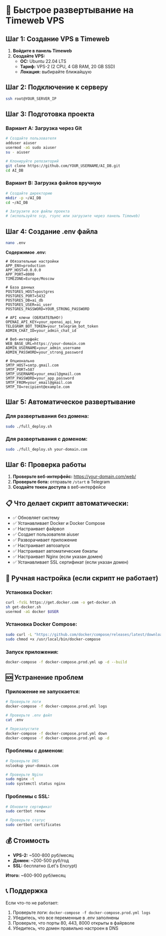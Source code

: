 # 🚀 Быстрое развертывание на Timeweb VPS

## Шаг 1: Создание VPS в Timeweb

1. **Войдите в панель Timeweb**
2. **Создайте VPS:**
   - **ОС:** Ubuntu 22.04 LTS
   - **Тариф:** VPS-2 (2 CPU, 4 GB RAM, 20 GB SSD)
   - **Локация:** выбирайте ближайшую

## Шаг 2: Подключение к серверу

```bash
ssh root@YOUR_SERVER_IP
```

## Шаг 3: Подготовка проекта

### Вариант A: Загрузка через Git
```bash
# Создайте пользователя
adduser aiuser
usermod -aG sudo aiuser
su - aiuser

# Клонируйте репозиторий
git clone https://github.com/YOUR_USERNAME/AI_DB.git
cd AI_DB
```

### Вариант B: Загрузка файлов вручную
```bash
# Создайте директорию
mkdir -p ~/AI_DB
cd ~/AI_DB

# Загрузите все файлы проекта
# (используйте scp, rsync или загрузите через панель Timeweb)
```

## Шаг 4: Создание .env файла

```bash
nano .env
```

**Содержимое .env:**
```env
# Обязательные настройки
APP_ENV=production
APP_HOST=0.0.0.0
APP_PORT=8000
TIMEZONE=Europe/Moscow

# База данных
POSTGRES_HOST=postgres
POSTGRES_PORT=5432
POSTGRES_DB=ai_db
POSTGRES_USER=ai_user
POSTGRES_PASSWORD=YOUR_STRONG_PASSWORD

# API ключи (ОБЯЗАТЕЛЬНО!)
OPENAI_API_KEY=your_openai_api_key
TELEGRAM_BOT_TOKEN=your_telegram_bot_token
ADMIN_CHAT_ID=your_admin_chat_id

# Веб-интерфейс
WEB_BASE_URL=https://your-domain.com
ADMIN_USERNAME=your_admin_username
ADMIN_PASSWORD=your_strong_password

# Опционально
SMTP_HOST=smtp.gmail.com
SMTP_PORT=587
SMTP_USERNAME=your_email@gmail.com
SMTP_PASSWORD=your_app_password
SMTP_FROM=your_email@gmail.com
SMTP_TO=recipient@example.com
```

## Шаг 5: Автоматическое развертывание

### Для развертывания без домена:
```bash
sudo ./full_deploy.sh
```

### Для развертывания с доменом:
```bash
sudo ./full_deploy.sh your-domain.com
```

## Шаг 6: Проверка работы

1. **Проверьте веб-интерфейс:** https://your-domain.com/web/
2. **Проверьте бота:** отправьте `/start` в Telegram
3. **Создайте токен доступа** в веб-интерфейсе

## 📋 Что делает скрипт автоматически:

- ✅ Обновляет систему
- ✅ Устанавливает Docker и Docker Compose
- ✅ Настраивает файрвол
- ✅ Создает пользователя aiuser
- ✅ Разворачивает приложение
- ✅ Настраивает автозапуск
- ✅ Настраивает автоматические бэкапы
- ✅ Настраивает Nginx (если указан домен)
- ✅ Устанавливает SSL сертификат (если указан домен)

## 🔧 Ручная настройка (если скрипт не работает)

### Установка Docker:
```bash
curl -fsSL https://get.docker.com -o get-docker.sh
sh get-docker.sh
usermod -aG docker $USER
```

### Установка Docker Compose:
```bash
sudo curl -L "https://github.com/docker/compose/releases/latest/download/docker-compose-$(uname -s)-$(uname -m)" -o /usr/local/bin/docker-compose
sudo chmod +x /usr/local/bin/docker-compose
```

### Запуск приложения:
```bash
docker-compose -f docker-compose.prod.yml up -d --build
```

## 🆘 Устранение проблем

### Приложение не запускается:
```bash
# Проверьте логи
docker-compose -f docker-compose.prod.yml logs

# Проверьте .env файл
cat .env

# Перезапустите
docker-compose -f docker-compose.prod.yml down
docker-compose -f docker-compose.prod.yml up -d
```

### Проблемы с доменом:
```bash
# Проверьте DNS
nslookup your-domain.com

# Проверьте Nginx
sudo nginx -t
sudo systemctl status nginx
```

### Проблемы с SSL:
```bash
# Обновите сертификат
sudo certbot renew

# Проверьте статус
sudo certbot certificates
```

## 💰 Стоимость

- **VPS-2:** ~500-800 руб/месяц
- **Домен:** ~200-500 руб/год
- **SSL:** бесплатно (Let's Encrypt)

**Итого:** ~600-900 руб/месяц

## 📞 Поддержка

Если что-то не работает:
1. Проверьте логи: `docker-compose -f docker-compose.prod.yml logs`
2. Убедитесь, что все переменные в .env заполнены
3. Проверьте, что порты 80, 443, 8000 открыты в файрволе
4. Убедитесь, что домен правильно настроен в DNS 